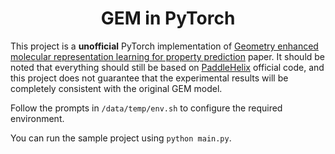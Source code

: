 <center><h1>GEM in PyTorch</h1></center>

This project is a **unofficial** PyTorch implementation of [Geometry enhanced molecular representation learning for property prediction](https://www.nature.com/articles/s42256-021-00438-4) paper. It should be noted that everything should still be based on [PaddleHelix](https://github.com/PaddlePaddle/PaddleHelix/tree/dev/apps/pretrained_compound/ChemRL/GEM) official code, and this project does not guarantee that the experimental results will be completely consistent with the original GEM model.

Follow the prompts in `/data/temp/env.sh` to configure the required environment.

You can run the sample project using `python main.py`.
